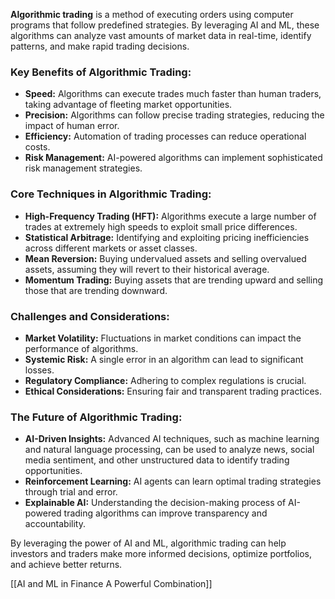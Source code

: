 
**Algorithmic trading** is a method of executing orders using computer programs that follow predefined strategies. By leveraging AI and ML, these algorithms can analyze vast amounts of market data in real-time, identify patterns, and make rapid trading decisions.

### Key Benefits of Algorithmic Trading:

- **Speed:** Algorithms can execute trades much faster than human traders, taking advantage of fleeting market opportunities.
- **Precision:** Algorithms can follow precise trading strategies, reducing the impact of human error.
- **Efficiency:** Automation of trading processes can reduce operational costs.
- **Risk Management:** AI-powered algorithms can implement sophisticated risk management strategies.

### Core Techniques in Algorithmic Trading:

- **High-Frequency Trading (HFT):** Algorithms execute a large number of trades at extremely high speeds to exploit small price differences.
- **Statistical Arbitrage:** Identifying and exploiting pricing inefficiencies across different markets or asset classes.
- **Mean Reversion:** Buying undervalued assets and selling overvalued assets, assuming they will revert to their historical average.
- **Momentum Trading:** Buying assets that are trending upward and selling those that are trending downward.

### Challenges and Considerations:

- **Market Volatility:** Fluctuations in market conditions can impact the performance of algorithms.
- **Systemic Risk:** A single error in an algorithm can lead to significant losses.
- **Regulatory Compliance:** Adhering to complex regulations is crucial.
- **Ethical Considerations:** Ensuring fair and transparent trading practices.

### The Future of Algorithmic Trading:

- **AI-Driven Insights:** Advanced AI techniques, such as machine learning and natural language processing, can be used to analyze news, social media sentiment, and other unstructured data to identify trading opportunities.
- **Reinforcement Learning:** AI agents can learn optimal trading strategies through trial and error.
- **Explainable AI:** Understanding the decision-making process of AI-powered trading algorithms can improve transparency and accountability.

By leveraging the power of AI and ML, algorithmic trading can help investors and traders make more informed decisions, optimize portfolios, and achieve better returns.

[[AI and ML in Finance A Powerful Combination]]
